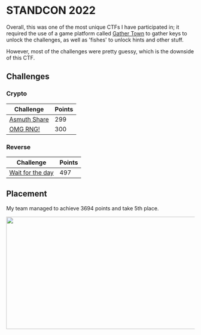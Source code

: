 # STANDCON 2022
Overall, this was one of the most unique CTFs I have participated in; it required the use of a game platform called [Gather Town](https://app.gather.town/app) to gather keys to unlock the challenges, as well as 'fishes' to unlock hints and other stuff. 

However, most of the challenges were pretty guessy, which is the downside of this CTF.

## Challenges

### Crypto
| Challenge                                                                                                   | Points         |
|-------------------------------------------------------------------------------------------------------------|----------------|
|[Asmuth Share](https://github.com/YeoJongHan/CTF_WriteUps/tree/main/STANDCON_2022/Crypto/Asmuth%20Shares)    | 299            |
|[OMG RNG!](https://github.com/YeoJongHan/CTF_WriteUps/tree/main/STANDCON_2022/Crypto/OMG%20RNG!)             | 300            |

### Reverse
| Challenge                                                                                                                   | Points         |
|-----------------------------------------------------------------------------------------------------------------------------|----------------|
|[Wait for the day](https://github.com/YeoJongHan/CTF_WriteUps/tree/main/STANDCON_2022/Reverse/Wait%20For%20The%20Day)        | 497            |
## Placement
My team managed to achieve 3694 points and take 5th place.

<img src="https://user-images.githubusercontent.com/83258849/174520140-345f3b7f-2553-44ac-9435-76798f427dc1.png" width="600" height="300">
